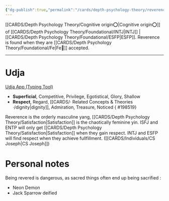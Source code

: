 ```yaml
---
{"dg-publish":true,"permalink":"/cards/depth-psychology-theory/reverence/","created":"2022-12-31T17:40:04.066+01:00","updated":"2023-05-23T14:51:53.352+02:00"}
---
```


[[CARDS/Depth Psychology Theory/Cognitive origin⭕\|Cognitive origin⭕]] of [[CARDS/Depth Psychology Theory/Foundational/INTJ\|INTJ]] | [[CARDS/Depth Psychology Theory/Foundational/ESFP\|ESFP]]. Reverence is found when they are [[CARDS/Depth Psychology Theory/Foundational/Fe\|Fe💉]] accepted. 

---
# Udja 
[Udja App (Typing Tool)](https://www.udja.app/#/)
- **Superficial**, Competitive, Privilege, Egotistical, Glory, Shallow
- **Respect**, Regard, [[CARDS/· Related Concepts & Theories ·/dignity\|dignity]], Admiration, Treasure, Noticed
{ #198519}



<div class="transclusion internal-embed is-loaded"><div class="markdown-embed">



Reverence is the orderly masculine yang, [[CARDS/Depth Psychology Theory/Satisfaction\|Satisfaction]] is the chaotically feminine yin. ISFJ and ENTP will only get [[CARDS/Depth Psychology Theory/Satisfaction\|Satisfaction]] when they gain respect. INTJ and ESFP will find respect when they achieve fullfillment. ([[CARDS/Individuals/CS Joseph\|CS Joseph]]) 

</div></div>

# Personal notes 

Being revered is dangerous, as sacred things often end up being sacrified : 
- Neon Demon 
- Jack Sparrow deified 